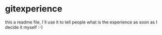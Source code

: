 # gitexperience
this a readme file, I`ll use it to tell people what is the experience as soon as I decide it myself :-)

